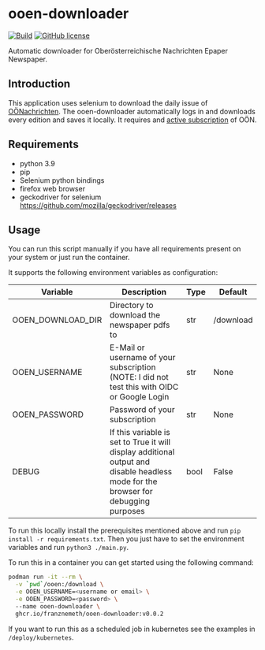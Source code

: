 # ooen-downloader

[![Build](https://github.com/franznemeth/ooen-downloader/actions/workflows/main.yaml/badge.svg?branch=main)](https://github.com/franznemeth/ooen-downloader/actions/workflows/main.yaml)
[![GitHub license](https://img.shields.io/github/license/franznemeth/ooen-downloader?style=flat-square)](https://github.com/franznemeth/ooen-downloader/blob/main/LICENSE)

Automatic downloader for Oberösterreichische Nachrichten Epaper Newspaper.

## Introduction
This application uses selenium to download the daily issue of [OÖNachrichten](https://www.nachrichten.at).
The ooen-downloader automatically logs in and downloads every edition and saves it locally.
It requires and [active subscription](https://shop.nachrichten.at/shop/) of OÖN.

## Requirements

- python 3.9
- pip
- Selenium python bindings
- firefox web browser
- geckodriver for selenium https://github.com/mozilla/geckodriver/releases

## Usage

You can run this script manually if you have all requirements present on your system or just run the container.

It supports the following environment variables as configuration:

| Variable          | Description                                                                                                                        | Type | Default   |
|-------------------|------------------------------------------------------------------------------------------------------------------------------------|------|-----------|
| OOEN_DOWNLOAD_DIR | Directory to download the newspaper pdfs to                                                                                        | str  | /download |
| OOEN_USERNAME     | E-Mail or username of your subscription (NOTE: I did not test this with OIDC or Google Login                                       | str  | None      |
| OOEN_PASSWORD     | Password of your subscription                                                                                                      | str  | None      |
| DEBUG             | If this variable is set to True it will display additional output and disable headless mode for the browser for debugging purposes | bool | False     |

To run this locally install the prerequisites mentioned above and run `pip install -r requirements.txt`.
Then you just have to set the environment variables and run `python3 ./main.py`.

To run this in a container you can get started using the following command:
```bash
podman run -it --rm \
  -v `pwd`/ooen:/download \
  -e OOEN_USERNAME=<username or email> \
  -e OOEN_PASSWORD=<password> \ 
  --name ooen-downloader \
  ghcr.io/franznemeth/ooen-downloader:v0.0.2
```

If you want to run this as a scheduled job in kubernetes see the examples in `/deploy/kubernetes`.
